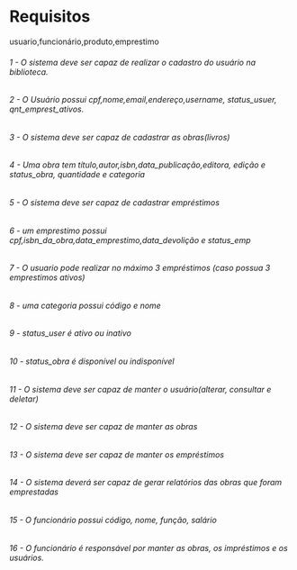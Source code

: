 # Requisitos

usuario,funcionário,produto,emprestimo

###### 1 - O sistema deve ser capaz de realizar o cadastro do usuário na biblioteca.
###### 2 - O Usuário possui cpf,nome,email,endereço,username, status_usuer, qnt_emprest_ativos.
###### 3 - O sistema deve ser capaz de cadastrar as obras(livros)
###### 4 - Uma obra tem título,autor,isbn,data_publicação,editora, edição e status_obra, quantidade e categoria
###### 5 - O sistema deve ser capaz de cadastrar empréstimos
###### 6 - um emprestimo possui cpf,isbn_da_obra,data_emprestimo,data_devolição e status_emp
###### 7 - O usuario pode  realizar no máximo 3 empréstimos (caso possua 3 emprestimos ativos)
###### 8 - uma categoria possui código e nome
###### 9 - status_user é ativo ou inativo 
###### 10 - status_obra é disponível ou indisponível
###### 11 - O sistema deve ser capaz de manter o usuário(alterar, consultar e deletar)
###### 12 - O sistema deve ser capaz de manter as obras
###### 13 - O sistema deve ser capaz de manter os empréstimos
###### 14 - O sistema deverá ser capaz de gerar relatórios das obras que foram emprestadas
###### 15 - O funcionário possui código, nome, função, salário 
###### 16 - O funcionário é responsável por manter as obras, os impréstimos e os usuários.
